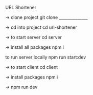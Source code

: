 URL Shortener

-> clone project
git clone ______________

-> cd into project
cd url-shortener

-> to start server
cd server

-> install all packages
npm i

to run server locally
npm run start:dev

-> to start client
cd client

-> install packages
npm i

-> npm run dev
